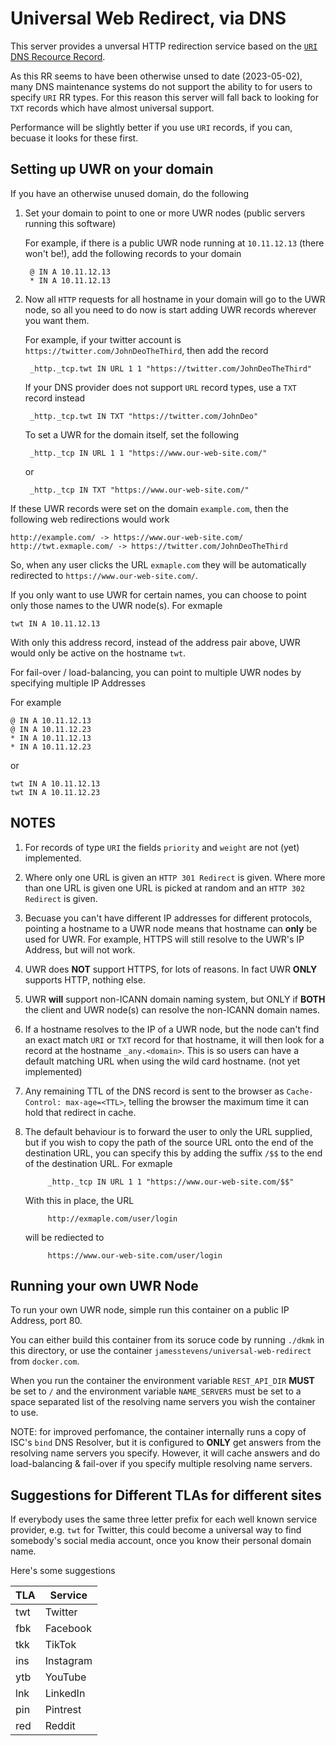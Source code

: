 # Universal Web Redirect, via DNS

This server provides a unversal HTTP redirection service based on the [`URI` DNS Recource Record](https://en.wikipedia.org/wiki/URI_record).

As this RR seems to have been otherwise unsed to date (2023-05-02), many DNS maintenance systems do not support
the ability to for users to specify `URI` RR types. For this reason this server will fall back to looking for `TXT` records
which have almost universal support.

Performance will be slightly better if you use `URI` records, if you can, becuase it looks for these first.


## Setting up UWR on your domain

If you have an otherwise unused domain, do the following

1. Set your domain to point to one or more UWR nodes (public servers running this software)

	For example, if there is a public UWR node running at `10.11.12.13` (there won't be!), add the following
	records to your domain

		@ IN A 10.11.12.13
		* IN A 10.11.12.13

2. Now all `HTTP` requests for all hostname in your domain will go to the UWR node, so all you need
to do now is start adding UWR records wherever you want them.

	For example, if your twitter account is `https://twitter.com/JohnDeoTheThird`, then add the record

		_http._tcp.twt IN URL 1 1 "https://twitter.com/JohnDeoTheThird"

	If your DNS provider does not support `URL` record types, use a `TXT` record instead

		_http._tcp.twt IN TXT "https://twitter.com/JohnDeo"

	To set a UWR for the domain itself, set the following

		_http._tcp IN URL 1 1 "https://www.our-web-site.com/"

	or

		_http._tcp IN TXT "https://www.our-web-site.com/"

If these UWR records were set on the domain `example.com`, then the following web redirections would work

	http://example.com/ -> https://www.our-web-site.com/
	http://twt.exmaple.com/ -> https://twitter.com/JohnDeoTheThird

So, when any user clicks the URL `exmaple.com` they will be automatically redirected to `https://www.our-web-site.com/`.

If you only want to use UWR for certain names, you can choose to point only those names to the UWR node(s). For exmaple

	twt IN A 10.11.12.13

With only this address record, instead of the address pair above, UWR would only be active on the hostname `twt`.

For fail-over / load-balancing, you can point to multiple UWR nodes by specifying multiple IP Addresses

For example

	@ IN A 10.11.12.13
	@ IN A 10.11.12.23
	* IN A 10.11.12.13
	* IN A 10.11.12.23

or

	twt IN A 10.11.12.13
	twt IN A 10.11.12.23


## NOTES

1. For records of type `URI` the fields `priority` and `weight` are not (yet) implemented.

2. Where only one URL is given an `HTTP 301 Redirect` is given.
Where more than one URL is given one URL is picked at random and an `HTTP 302 Redirect` is given.

3. Becuase you can't have different IP addresses for different protocols, pointing a hostname to a UWR node means that hostname can **only** be used for UWR.
For example, HTTPS will still resolve to the UWR's IP Address, but will not work.

4. UWR does **NOT** support HTTPS, for lots of reasons. In fact UWR **ONLY** supports HTTP, nothing else.

5. UWR **will** support non-ICANN domain naming system, but ONLY if **BOTH** the client and UWR node(s) can resolve the non-ICANN domain names.

6. If a hostname resolves to the IP of a UWR node, but the node can't find an exact match `URI` or `TXT` record for that hostname,
it will then look for a record at the hostname `_any.<domain>`. This is so users can have a default matching URL when using the wild card hostname. (not yet implemented)

7. Any remaining TTL of the DNS record is sent to the browser as `Cache-Control: max-age=<TTL>`, telling the browser the maximum time it can hold that redirect in cache.

8. The default behaviour is to forward the user to only the URL supplied, but if you wish to copy the path of the source URL onto the end of the
destination URL, you can specify this by adding the suffix `/$$` to the end of the destination URL. For exmaple

			_http._tcp IN URL 1 1 "https://www.our-web-site.com/$$"

	With this in place, the URL

			http://exmaple.com/user/login

	will be rediected to

			https://www.our-web-site.com/user/login


## Running your own UWR Node

To run your own UWR node, simple run this container on a public IP Address, port 80.

You can either build this container from its soruce code by running `./dkmk` in this directory, or use the
container `jamesstevens/universal-web-redirect` from `docker.com`.

When you run the container the environment variable `REST_API_DIR` **MUST** be set to `/` and the environment variable `NAME_SERVERS`
must be set to a space separated list of the resolving name servers you wish the container to use.

NOTE: for improved perfomance, the container internally runs a copy of ISC's `bind` DNS Resolver, but it is configured to **ONLY**
get answers from the resolving name servers you specify. However, it will cache answers and do load-balancing & fail-over if you specify
multiple resolving name servers.


## Suggestions for Different TLAs for different sites

If everybody uses the same three letter prefix for each well known service provider, e.g. `twt` for Twitter, this could become a universal way to find
somebody's social media account, once you know their personal domain name.

Here's some suggestions

| TLA | Service |
| --- | ------- |
| twt | Twitter |
| fbk | Facebook |
| tkk | TikTok |
| ins | Instagram |
| ytb | YouTube |
| lnk | LinkedIn |
| pin | Pintrest |
| red | Reddit |

